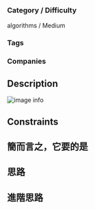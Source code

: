 # [](https://leetcode.com/problems)

### Category / Difficulty
algorithms / Medium

### Tags

	 		
### Companies


## Description


![image info](./img/e1.jpg)

## Constraints


## 簡而言之，它要的是


## 思路


## 進階思路

